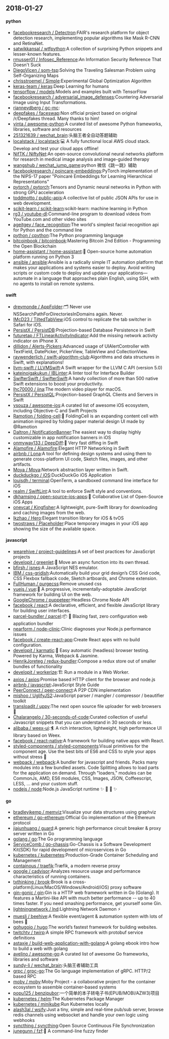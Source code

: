 ## 2018-01-27

#### python
* [facebookresearch / Detectron](https://github.com/facebookresearch/Detectron):FAIR's research platform for object detection research, implementing popular algorithms like Mask R-CNN and RetinaNet.
* [satwikkansal / wtfpython](https://github.com/satwikkansal/wtfpython):A collection of surprising Python snippets and lesser-known features.
* [rmusser01 / Infosec_Reference](https://github.com/rmusser01/Infosec_Reference):An Information Security Reference That Doesn't Suck
* [DiegoVicen / som-tsp](https://github.com/DiegoVicen/som-tsp):Solving the Traveling Salesman Problem using Self-Organizing Maps
* [chrisstroemel / Simple](https://github.com/chrisstroemel/Simple):Experimental Global Optimization Algorithm
* [keras-team / keras](https://github.com/keras-team/keras):Deep Learning for humans
* [tensorflow / models](https://github.com/tensorflow/models):Models and examples built with TensorFlow
* [facebookresearch / adversarial_image_defenses](https://github.com/facebookresearch/adversarial_image_defenses):Countering Adversarial Image using Input Transformations.
* [riannevdberg / gc-mc](https://github.com/riannevdberg/gc-mc):
* [deepfakes / faceswap](https://github.com/deepfakes/faceswap):Non official project based on original /r/Deepfakes thread. Many thanks to him!
* [vinta / awesome-python](https://github.com/vinta/awesome-python):A curated list of awesome Python frameworks, libraries, software and resources
* [251321639 / wechat_brain](https://github.com/251321639/wechat_brain):头脑王者全自动答题辅助
* [localstack / localstack](https://github.com/localstack/localstack):💻 A fully functional local AWS cloud stack. Develop and test your cloud apps offline!
* [NifTK / NiftyNet](https://github.com/NifTK/NiftyNet):An open-source convolutional neural networks platform for research in medical image analysis and image-guided therapy
* [wangshub / wechat_jump_game](https://github.com/wangshub/wechat_jump_game):python 微信《跳一跳》辅助
* [facebookresearch / poincare-embeddings](https://github.com/facebookresearch/poincare-embeddings):PyTorch implementation of the NIPS-17 paper "Poincaré Embeddings for Learning Hierarchical Representations"
* [pytorch / pytorch](https://github.com/pytorch/pytorch):Tensors and Dynamic neural networks in Python with strong GPU acceleration
* [toddmotto / public-apis](https://github.com/toddmotto/public-apis):A collective list of public JSON APIs for use in web development.
* [scikit-learn / scikit-learn](https://github.com/scikit-learn/scikit-learn):scikit-learn: machine learning in Python
* [rg3 / youtube-dl](https://github.com/rg3/youtube-dl):Command-line program to download videos from YouTube.com and other video sites
* [ageitgey / face_recognition](https://github.com/ageitgey/face_recognition):The world's simplest facial recognition api for Python and the command line
* [python / cpython](https://github.com/python/cpython):The Python programming language
* [bitcoinbook / bitcoinbook](https://github.com/bitcoinbook/bitcoinbook):Mastering Bitcoin 2nd Edition - Programming the Open Blockchain
* [home-assistant / home-assistant](https://github.com/home-assistant/home-assistant):🏡 Open-source home automation platform running on Python 3
* [ansible / ansible](https://github.com/ansible/ansible):Ansible is a radically simple IT automation platform that makes your applications and systems easier to deploy. Avoid writing scripts or custom code to deploy and update your applications— automate in a language that approaches plain English, using SSH, with no agents to install on remote systems.

#### swift
* [dreymonde / AppFolder](https://github.com/dreymonde/AppFolder):🗂 Never use NSSearchPathForDirectoriesInDomains again. Never.
* [IMcD23 / TiltedTabView](https://github.com/IMcD23/TiltedTabView):iOS control to replicate the tab switcher in Safari for iOS.
* [PersistX / PersistDB](https://github.com/PersistX/PersistDB):Projection-based Database Persistence in Swift
* [futuretap / FTLinearActivityIndicator](https://github.com/futuretap/FTLinearActivityIndicator):Add the missing network activity indicator on iPhone X
* [dillidon / Alerts-Pickers](https://github.com/dillidon/Alerts-Pickers):Advanced usage of UIAlertController with TextField, DatePicker, PickerView, TableView and CollectionView.
* [raywenderlich / swift-algorithm-club](https://github.com/raywenderlich/swift-algorithm-club):Algorithms and data structures in Swift, with explanations!
* [llvm-swift / LLVMSwift](https://github.com/llvm-swift/LLVMSwift):A Swift wrapper for the LLVM C API (version 5.0)
* [kateinoigakukun / IBLinter](https://github.com/kateinoigakukun/IBLinter):A linter tool for Interface Builder
* [SwifterSwift / SwifterSwift](https://github.com/SwifterSwift/SwifterSwift):A handy collection of more than 500 native Swift extensions to boost your productivity.
* [lhc70000 / iina](https://github.com/lhc70000/iina):The modern video player for macOS.
* [PersistX / PersistQL](https://github.com/PersistX/PersistQL):Projection-based GraphQL Clients and Servers in Swift
* [vsouza / awesome-ios](https://github.com/vsouza/awesome-ios):A curated list of awesome iOS ecosystem, including Objective-C and Swift Projects
* [Ramotion / folding-cell](https://github.com/Ramotion/folding-cell):📃 FoldingCell is an expanding content cell with animation inspired by folding paper material design UI made by @Ramotion
* [Daltron / NotificationBanner](https://github.com/Daltron/NotificationBanner):The easiest way to display highly customizable in app notification banners in iOS
* [onmyway133 / DeepDiff](https://github.com/onmyway133/DeepDiff):🦀 Very fast diffing in Swift
* [Alamofire / Alamofire](https://github.com/Alamofire/Alamofire):Elegant HTTP Networking in Swift
* [airbnb / Lona](https://github.com/airbnb/Lona):A tool for defining design systems and using them to generate cross-platform UI code, Sketch files, images, and other artifacts.
* [Moya / Moya](https://github.com/Moya/Moya):Network abstraction layer written in Swift.
* [duckduckgo / iOS](https://github.com/duckduckgo/iOS):DuckDuckGo iOS Application
* [louisdh / terminal](https://github.com/louisdh/terminal):OpenTerm, a sandboxed command line interface for iOS
* [realm / SwiftLint](https://github.com/realm/SwiftLint):A tool to enforce Swift style and conventions.
* [dkhamsing / open-source-ios-apps](https://github.com/dkhamsing/open-source-ios-apps):📱 Collaborative List of Open-Source iOS Apps
* [onevcat / Kingfisher](https://github.com/onevcat/Kingfisher):A lightweight, pure-Swift library for downloading and caching images from the web.
* [lkzhao / Hero](https://github.com/lkzhao/Hero):Elegant transition library for iOS & tvOS
* [twostraws / Placeholder](https://github.com/twostraws/Placeholder):Place temporary images in your iOS app showing the size of the available space.

#### javascript
* [wearehive / project-guidelines](https://github.com/wearehive/project-guidelines):A set of best practices for JavaScript projects
* [developit / greenlet](https://github.com/developit/greenlet):🦎 Move an async function into its own thread.
* [bfirsh / jsnes](https://github.com/bfirsh/jsnes):A JavaScript NES emulator.
* [IBM / css-gridish](https://github.com/IBM/css-gridish):Automatically build your grid design’s CSS Grid code, CSS Flexbox fallback code, Sketch artboards, and Chrome extension.
* [FullHuman / purgecss](https://github.com/FullHuman/purgecss):Remove unused css
* [vuejs / vue](https://github.com/vuejs/vue):🖖 A progressive, incrementally-adoptable JavaScript framework for building UI on the web.
* [GoogleChrome / puppeteer](https://github.com/GoogleChrome/puppeteer):Headless Chrome Node API
* [facebook / react](https://github.com/facebook/react):A declarative, efficient, and flexible JavaScript library for building user interfaces.
* [parcel-bundler / parcel](https://github.com/parcel-bundler/parcel):📦 🚀 Blazing fast, zero configuration web application bundler
* [nearform / node-clinic](https://github.com/nearform/node-clinic):Clinic diagnoses your Node.js performance issues
* [facebook / create-react-app](https://github.com/facebook/create-react-app):Create React apps with no build configuration.
* [developit / karmatic](https://github.com/developit/karmatic):🦑 Easy automatic (headless) browser testing. Powered by Karma, Webpack & Jasmine.
* [HenrikJoreteg / redux-bundler](https://github.com/HenrikJoreteg/redux-bundler):Compose a redux store out of smaller bundles of functionality
* [developit / workerize](https://github.com/developit/workerize):🏗️ Run a module in a Web Worker.
* [axios / axios](https://github.com/axios/axios):Promise based HTTP client for the browser and node.js
* [airbnb / javascript](https://github.com/airbnb/javascript):JavaScript Style Guide
* [PeerConnect / peer-connect](https://github.com/PeerConnect/peer-connect):A P2P CDN implementation
* [mishoo / UglifyJS2](https://github.com/mishoo/UglifyJS2):JavaScript parser / mangler / compressor / beautifier toolkit
* [transloadit / uppy](https://github.com/transloadit/uppy):The next open source file uploader for web browsers 🐶
* [Chalarangelo / 30-seconds-of-code](https://github.com/Chalarangelo/30-seconds-of-code):Curated collection of useful Javascript snippets that you can understand in 30 seconds or less.
* [alibaba / weex-ui](https://github.com/alibaba/weex-ui):🏄 A rich interaction, lightweight, high performance UI library based on Weex.
* [facebook / react-native](https://github.com/facebook/react-native):A framework for building native apps with React.
* [styled-components / styled-components](https://github.com/styled-components/styled-components):Visual primitives for the component age. Use the best bits of ES6 and CSS to style your apps without stress 💅
* [webpack / webpack](https://github.com/webpack/webpack):A bundler for javascript and friends. Packs many modules into a few bundled assets. Code Splitting allows to load parts for the application on demand. Through "loaders," modules can be CommonJs, AMD, ES6 modules, CSS, Images, JSON, Coffeescript, LESS, ... and your custom stuff.
* [nodejs / node](https://github.com/nodejs/node):Node.js JavaScript runtime ✨ 🐢 🚀 ✨

#### go
* [bradleyjkemp / memviz](https://github.com/bradleyjkemp/memviz):Visualize your data structures using graphviz
* [ethereum / go-ethereum](https://github.com/ethereum/go-ethereum):Official Go implementation of the Ethereum protocol
* [jiajunhuang / guard](https://github.com/jiajunhuang/guard):A generic high performance circuit breaker & proxy server written in Go
* [golang / go](https://github.com/golang/go):The Go programming language
* [ServiceComb / go-chassis](https://github.com/ServiceComb/go-chassis):Go-Chassis is a Software Development Kit(SDK) for rapid development of microservices in Go
* [kubernetes / kubernetes](https://github.com/kubernetes/kubernetes):Production-Grade Container Scheduling and Management
* [containous / traefik](https://github.com/containous/traefik):Træfik, a modern reverse proxy
* [google / cadvisor](https://github.com/google/cadvisor):Analyzes resource usage and performance characteristics of running containers.
* [txthinking / brook](https://github.com/txthinking/brook):Brook is a cross-platform(Linux/MacOS/Windows/Android/iOS) proxy software
* [gin-gonic / gin](https://github.com/gin-gonic/gin):Gin is a HTTP web framework written in Go (Golang). It features a Martini-like API with much better performance -- up to 40 times faster. If you need smashing performance, get yourself some Gin.
* [lightningnetwork / lnd](https://github.com/lightningnetwork/lnd):Lightning Network Daemon ⚡️
* [muesli / beehive](https://github.com/muesli/beehive):A flexible event/agent & automation system with lots of bees 🐝
* [gohugoio / hugo](https://github.com/gohugoio/hugo):The world’s fastest framework for building websites.
* [twitchtv / twirp](https://github.com/twitchtv/twirp):A simple RPC framework with protobuf service definitions
* [astaxie / build-web-application-with-golang](https://github.com/astaxie/build-web-application-with-golang):A golang ebook intro how to build a web with golang
* [avelino / awesome-go](https://github.com/avelino/awesome-go):A curated list of awesome Go frameworks, libraries and software
* [sundy-li / wechat_brain](https://github.com/sundy-li/wechat_brain):头脑王者辅助工具
* [grpc / grpc-go](https://github.com/grpc/grpc-go):The Go language implementation of gRPC. HTTP/2 based RPC
* [moby / moby](https://github.com/moby/moby):Moby Project - a collaborative project for the container ecosystem to assemble container-based systems
* [popu125 / benzipubor](https://github.com/popu125/benzipubor):一个简单的本子转电子书(EPUB/MOBI/AZW3)项目
* [kubernetes / helm](https://github.com/kubernetes/helm):The Kubernetes Package Manager
* [kubernetes / minikube](https://github.com/kubernetes/minikube):Run Kubernetes locally
* [alash3al / wsify](https://github.com/alash3al/wsify):Just a tiny, simple and real-time pub/sub server, browse redis channels using websocket and handle your own logic using webhooks
* [syncthing / syncthing](https://github.com/syncthing/syncthing):Open Source Continuous File Synchronization
* [junegunn / fzf](https://github.com/junegunn/fzf):🌸 A command-line fuzzy finder
